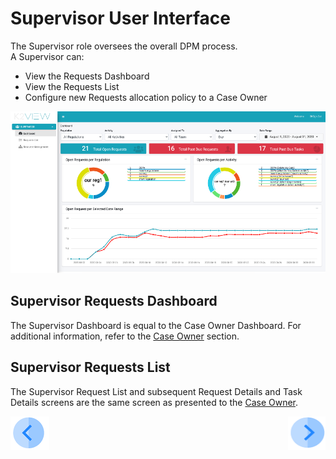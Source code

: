 # Supervisor User Interface

The Supervisor role oversees the overall DPM process.  
A Supervisor can:

- View the Requests Dashboard 
- View the Requests List 
- Configure new Requests allocation policy to a Case Owner

 ![image](/articles/DPM/images/Figure_50_Supervisor_user_interface.png)

## Supervisor Requests Dashboard

The Supervisor Dashboard is equal to the Case Owner Dashboard. For additional information, refer to the [Case Owner](/articles/DPM/06_Case_Owner_User_Interface/02_Case_Owner_User_Interface_Dashboard.md) section.

## Supervisor Requests List

The Supervisor Request List and subsequent Request Details and Task Details screens are the same screen as presented to the [Case Owner](/articles/DPM/03_Case_Owner_User_Interface/01_Case_Owner_User_Interface_List.md).



[![Previous](/articles/DPM/images/Previous.png)](/articles/DPM/07_Supervisor_User_Interface/README.md)[<img align="right" width="60" height="54" src="/articles/DPM/images/Next.png">](/articles/DPM/07_Supervisor_User_Interface/02_Supervisor_User_Interface_Config.md)

